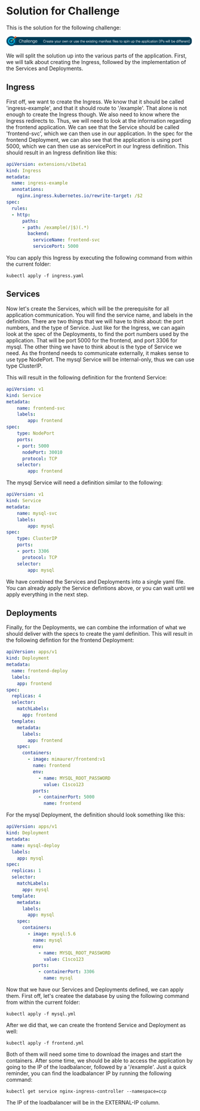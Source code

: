 # Solution for Challenge

This is the solution for the following challenge:

![Challenge](../img/challenge.png?raw=true "Challenge")

We will split the solution up into the various parts of the application. First, we will talk about creating the Ingress, followed by the implementation of the Services and Deployments.

## Ingress

First off, we want to create the Ingress. We know that it should be called 'ingress-example', and that it should route to '/example'. That alone is not enough to create the Ingress though. We also need to know where the Ingress redirects to. Thus, we will need to look at the information regarding the frontend application. We can see that the Service should be called 'frontend-svc', which we can then use in our application. In the spec for the frontend Deployment, we can also see that the application is using port 5000, which we can then use as servicePort in our Ingress definition. This should result in an Ingress definition like this:

```yaml
apiVersion: extensions/v1beta1
kind: Ingress
metadata:
  name: ingress-example
  annotations:
    nginx.ingress.kubernetes.io/rewrite-target: /$2
spec:
  rules:
  - http:
      paths:
      - path: /example(/|$)(.*)
        backend:
          serviceName: frontend-svc
          servicePort: 5000
```

You can apply this Ingress by executing the following command from within the current folder:

```
kubectl apply -f ingress.yaml
```

## Services

Now let's create the Services, which will be the prerequisite for all application communication. You will find the service name, and labels in the definition. There are two things that we will have to think about: the port numbers, and the type of Service. Just like for the Ingress, we can again look at the spec of the Deployments, to find the port numbers used by the application. That will be port 5000 for the frontend, and port 3306 for mysql. The other thing we have to think about is the type of Service we need. As the frontend needs to communicate externally, it makes sense to use type NodePort. The mysql Service will be internal-only, thus we can use type ClusterIP.

This will result in the following definition for the frontend Service:

```yaml
apiVersion: v1
kind: Service
metadata:
    name: frontend-svc
    labels:
        app: frontend
spec:
    type: NodePort
    ports:
    - port: 5000
      nodePort: 30010
      protocol: TCP
    selector:
        app: frontend
```

The mysql Service will need a definition similar to the following:

```yaml
apiVersion: v1
kind: Service
metadata:
    name: mysql-svc
    labels:
        app: mysql
spec:
    type: ClusterIP
    ports:
    - port: 3306
      protocol: TCP
    selector:
        app: mysql
```

We have combined the Services and Deployments into a single yaml file. You can already apply the Service defintions above, or you can wait until we apply everything in the next step.

## Deployments

Finally, for the Deployments, we can combine the information of what we should deliver with the specs to create the yaml definition. This will result in the following defintion for the frontend Deployment:

```yaml
apiVersion: apps/v1
kind: Deployment
metadata:
  name: frontend-deploy
  labels:
    app: frontend
spec:
  replicas: 4
  selector:
    matchLabels:
      app: frontend
  template:
    metadata:
      labels:
        app: frontend
    spec:
      containers:
        - image: mimaurer/frontend:v1
          name: frontend
          env:
            - name: MYSQL_ROOT_PASSWORD
              value: C1sco123
          ports:
            - containerPort: 5000
              name: frontend
```

For the mysql Deployment, the definition should look something like this:

```yaml
apiVersion: apps/v1
kind: Deployment
metadata:
  name: mysql-deploy
  labels:
    app: mysql
spec:
  replicas: 1
  selector:
    matchLabels:
      app: mysql
  template:
    metadata:
      labels:
        app: mysql
    spec:
      containers:
        - image: mysql:5.6
          name: mysql
          env:
            - name: MYSQL_ROOT_PASSWORD
              value: C1sco123
          ports:
            - containerPort: 3306
              name: mysql
```

Now that we have our Services and Deployments defined, we can apply them. First off, let's createe the database by using the following command from within the current folder:

```
kubectl apply -f mysql.yml
```

After we did that, we can create the frontend Service and Deployment as well:

```
kubectl apply -f frontend.yml
```

Both of them will need some time to download the images and start the containers. After some time, we should be able to access the application by going to the IP of the loadbalancer, followed by a '/example'. Just a quick reminder, you can find the loadbalancer IP by running the following command:

```
kubectl get service nginx-ingress-controller --namespace=ccp
```

The IP of the loadbalancer will be in the EXTERNAL-IP column.
